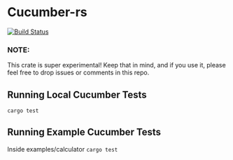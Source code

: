 # Cucumber-rs

[![Build Status](https://travis-ci.org/acmcarther/cucumber-rs.svg?branch=master)](https://travis-ci.org/acmcarther/cucumber-rs)

### NOTE:
This crate is super experimental! Keep that in mind, and if you use it, please feel free to drop issues or comments in this repo.

## Running Local Cucumber Tests
`cargo test`

## Running Example Cucumber Tests
Inside examples/calculator
`cargo test`
